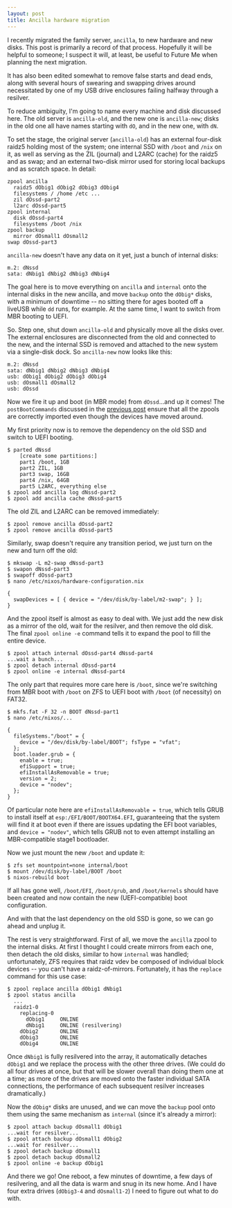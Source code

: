 ```yaml
---
layout: post
title: Ancilla hardware migration
---
```


I recently migrated the family server, `ancilla`, to new hardware and new disks. This post is primarily a record of that process. Hopefully it will be helpful to someone; I suspect it will, at least, be useful to Future Me when planning the next migration.

It has also been edited somewhat to remove false starts and dead ends, along with several hours of swearing and swapping drives around necessitated by one of my USB drive enclosures failing halfway through a resilver.

To reduce ambiguity, I'm going to name every machine and disk discussed here. The old server is `ancilla-old`, and the new one is `ancilla-new`; disks in the old one all have names starting with `dO`, and in the new one, with `dN`.

To set the stage, the original server (`ancilla-old`) has an external four-disk raidz5 holding most of the system; one internal SSD with `/boot` and `/nix` on it, as well as serving as the ZIL (journal) and L2ARC (cache) for the raidz5 and as swap; and an external two-disk mirror used for storing local backups and as scratch space. In detail:

    zpool ancilla
      raidz5 dObig1 dObig2 dObig3 dObig4
      filesystems / /home /etc ...
      zil dOssd-part2
      l2arc dOssd-part5
    zpool internal
      disk dOssd-part4
      filesystems /boot /nix
    zpool backup
      mirror dOsmall1 dOsmall2
    swap dOssd-part3

`ancilla-new` doesn't have any data on it yet, just a bunch of internal disks:

    m.2: dNssd
    sata: dNbig1 dNbig2 dNbig3 dNbig4

The goal here is to move everything on `ancilla` and `internal` onto the internal disks in the new ancilla, and move `backup` onto the `dObig*` disks, with a minimum of downtime -- no sitting there for ages booted off a liveUSB while `dd` runs, for example. At the same time, I want to switch from MBR booting to UEFI.

So. Step one, shut down `ancilla-old` and physically move all the disks over. The external enclosures are disconnected from the old and connected to the new, and the internal SSD is removed and attached to the new system via a single-disk dock. So `ancilla-new` now looks like this:

    m.2: dNssd
    sata: dNbig1 dNbig2 dNbig3 dNbig4
    usb: dObig1 dObig2 dObig3 dObig4
    usb: dOsmall1 dOsmall2
    usb: dOssd

Now we fire it up and boot (in MBR mode) from `dOssd`...and up it comes! The `postBootCommands` discussed in the [previous post](http://toxicfrog.github.io/automounting-zfs-on-nixos/) ensure that all the zpools are correctly imported even though the devices have moved around.

My first priority now is to remove the dependency on the old SSD and switch to UEFI booting.

    $ parted dNssd
        [create some partitions:]
        part1 /boot, 1GB
        part2 ZIL, 1GB
        part3 swap, 16GB
        part4 /nix, 64GB
        part5 L2ARC, everything else
    $ zpool add ancilla log dNssd-part2
    $ zpool add ancilla cache dNssd-part5

The old ZIL and L2ARC can be removed immediately:

    $ zpool remove ancilla dOssd-part2
    $ zpool remove ancilla dOssd-part5

Similarly, swap doesn't require any transition period, we just turn on the new and turn off the old:

    $ mkswap -L m2-swap dNssd-part3
    $ swapon dNssd-part3
    $ swapoff dOssd-part3
    $ nano /etc/nixos/hardware-configuration.nix

    {
      swapDevices = [ { device = "/dev/disk/by-label/m2-swap"; } ];
    }

And the zpool itself is almost as easy to deal with. We just add the new disk as a mirror of the old, wait for the resilver, and then remove the old disk. The final `zpool online -e` command tells it to expand the pool to fill the entire device.

    $ zpool attach internal dOssd-part4 dNssd-part4
    ...wait a bunch...
    $ zpool detach internal dOssd-part4
    $ zpool online -e internal dNssd-part4

The only part that requires more care here is `/boot`, since we're switching from MBR boot with `/boot` on ZFS to UEFI boot with `/boot` (of necessity) on FAT32.

    $ mkfs.fat -F 32 -n BOOT dNssd-part1
    $ nano /etc/nixos/...

    {
      fileSystems."/boot" = {
        device = "/dev/disk/by-label/BOOT"; fsType = "vfat";
      };
      boot.loader.grub = {
        enable = true;
        efiSupport = true;
        efiInstallAsRemovable = true;
        version = 2;
        device = "nodev";
      };
    }

Of particular note here are `efiInstallAsRemovable = true`, which tells GRUB to install itself at `esp:/EFI/BOOT/BOOTX64.EFI`, guaranteeing that the system will find it at boot even if there are issues updating the EFI boot variables, and `device = "nodev"`, which tells GRUB not to even attempt installing an MBR-compatible stage1 bootloader.

Now we just mount the new `/boot` and update it:

    $ zfs set mountpoint=none internal/boot
    $ mount /dev/disk/by-label/BOOT /boot
    $ nixos-rebuild boot

If all has gone well, `/boot/EFI`, `/boot/grub`, and `/boot/kernels` should have been created and now contain the new (UEFI-compatible) boot configuration.

And with that the last dependency on the old SSD is gone, so we can go ahead and unplug it.

The rest is very straightforward. First of all, we move the `ancilla` zpool to the internal disks. At first I thought I could create mirrors from each one, then detach the old disks, similar to how `internal` was handled; unfortunately, ZFS requires that raidz vdev be composed of individual block devices -- you can't have a raidz-of-mirrors. Fortunately, it has the `replace` command for this use case:

    $ zpool replace ancilla dObig1 dNbig1
    $ zpool status ancilla
      ...
      raidz1-0
        replacing-0
          dObig1     ONLINE
          dNbig1     ONLINE (resilvering)
        dObig2       ONLINE
        dObig3       ONLINE
        dObig4       ONLINE

Once `dNbig1` is fully resilvered into the array, it automatically detaches `dObig1` and we replace the process with the other three drives. (We could do all four drives at once, but that will be slower overall than doing them one at a time; as more of the drives are moved onto the faster individual SATA connections, the performance of each subsequent resilver increases dramatically.)

Now the `dObig*` disks are unused, and we can move the `backup` pool onto them using the same mechanism as `internal` (since it's already a mirror):

    $ zpool attach backup dOsmall1 dObig1
    ...wait for resilver...
    $ zpool attach backup dOsmall1 dObig2
    ...wait for resilver...
    $ zpool detach backup dOsmall1
    $ zpool detach backup dOsmall2
    $ zpool online -e backup dObig1

And there we go! One reboot, a few minutes of downtime, a few days of resilvering, and all the data is warm and snug in its new home. And I have four extra drives (`dObig3-4` and `dOsmall1-2`) I need to figure out what to do with.
